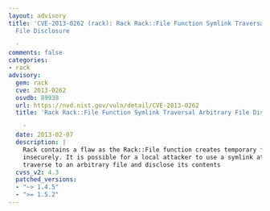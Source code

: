 ```yaml
---
layout: advisory
title: 'CVE-2013-0262 (rack): Rack Rack::File Function Symlink Traversal Arbitrary
  File Disclosure

  '
comments: false
categories:
- rack
advisory:
  gem: rack
  cve: 2013-0262
  osvdb: 89938
  url: https://nvd.nist.gov/vuln/detail/CVE-2013-0262
  title: 'Rack Rack::File Function Symlink Traversal Arbitrary File Disclosure

    '
  date: 2013-02-07
  description: |
    Rack contains a flaw as the Rack::File function creates temporary files
    insecurely. It is possible for a local attacker to use a symlink attack to
    traverse to an arbitrary file and disclose its contents
  cvss_v2: 4.3
  patched_versions:
  - "~> 1.4.5"
  - ">= 1.5.2"
---
```

